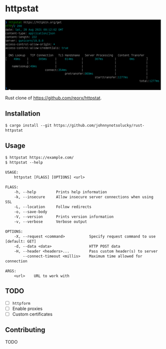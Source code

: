 # httpstat

![Screenshot](./screenshot.png)

Rust clone of https://github.com/reorx/httpstat.

## Installation

```
$ cargo install --git https://github.com/johnnynotsolucky/rust-httpstat
```

## Usage
```
$ httpstat https://example.com/
$ httpstat --help

USAGE:
    httpstat [FLAGS] [OPTIONS] <url>

FLAGS:
    -h, --help         Prints help information
    -k, --insecure     Allow insecure server connections when using SSL
    -L, --location     Follow redirects
    -o, --save-body
    -V, --version      Prints version information
    -v, --verbose      Verbose output

OPTIONS:
    -X, --request <command>           Specify request command to use [default: GET]
    -d, --data <data>                 HTTP POST data
    -H, --header <headers>...         Pass custom header(s) to server
        --connect-timeout <millis>    Maximum time allowed for connection

ARGS:
    <url>    URL to work with
```

## TODO

- [ ] `httpform`
- [ ] Enable proxies
- [ ] Custom certificates

## Contributing

TODO
